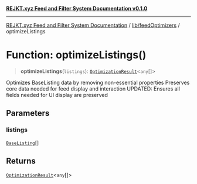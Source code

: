 [**REJKT.xyz Feed and Filter System Documentation v0.1.0**](../../../README.md)

***

[REJKT.xyz Feed and Filter System Documentation](../../../modules.md) / [lib/feedOptimizers](../README.md) / optimizeListings

# Function: optimizeListings()

> **optimizeListings**(`listings`): [`OptimizationResult`](../interfaces/OptimizationResult.md)\<`any`[]\>

Optimizes BaseListing data by removing non-essential properties
Preserves core data needed for feed display and interaction
UPDATED: Ensures all fields needed for UI display are preserved

## Parameters

### listings

[`BaseListing`](../../curatedFeed/interfaces/BaseListing.md)[]

## Returns

[`OptimizationResult`](../interfaces/OptimizationResult.md)\<`any`[]\>
